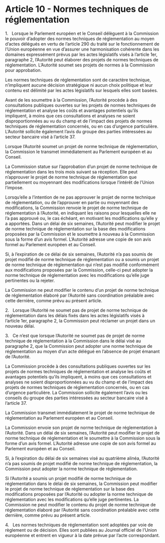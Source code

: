 # Article 10 - Normes techniques de réglementation


1.   Lorsque le Parlement européen et le Conseil délèguent à la Commission le pouvoir d’adopter des normes techniques de réglementation au moyen d’actes délégués en vertu de l’article 290 du traité sur le fonctionnement de l’Union européenne en vue d’assurer une harmonisation cohérente dans les domaines expressément prévus par les actes législatifs visés à l’article 1er, paragraphe 2, l’Autorité peut élaborer des projets de normes techniques de réglementation. L’Autorité soumet ses projets de normes à la Commission pour approbation.

Les normes techniques de réglementation sont de caractère technique, n’impliquent aucune décision stratégique ni aucun choix politique et leur contenu est délimité par les actes législatifs sur lesquels elles sont basées.

Avant de les soumettre à la Commission, l’Autorité procède à des consultations publiques ouvertes sur les projets de normes techniques de réglementation et analyse les coûts et avantages potentiels qu’ils impliquent, à moins que ces consultations et analyses ne soient disproportionnées au vu du champ et de l’impact des projets de normes techniques de réglementation concernés, ou en cas d’urgence particulière. L’Autorité sollicite également l’avis du groupe des parties intéressées au secteur bancaire visé à l’article 37.

Lorsque l’Autorité soumet un projet de norme technique de réglementation, la Commission le transmet immédiatement au Parlement européen et au Conseil.

La Commission statue sur l’approbation d’un projet de norme technique de réglementation dans les trois mois suivant sa réception. Elle peut n’approuver le projet de norme technique de réglementation que partiellement ou moyennant des modifications lorsque l’intérêt de l’Union l’impose.

Lorsqu’elle a l’intention de ne pas approuver le projet de norme technique de réglementation, ou de l’approuver en partie ou moyennant des modifications, la Commission renvoie le projet de norme technique de réglementation à l’Autorité, en indiquant les raisons pour lesquelles elle ne l’a pas approuvé ou, le cas échéant, en motivant les modifications qu’elle y a apportées. Dans un délai de six semaines, l’Autorité peut modifier le projet de norme technique de réglementation sur la base des modifications proposées par la Commission et le soumettre à nouveau à la Commission sous la forme d’un avis formel. L’Autorité adresse une copie de son avis formel au Parlement européen et au Conseil.

Si, à l’expiration de ce délai de six semaines, l’Autorité n’a pas soumis de projet modifié de norme technique de réglementation ou a soumis un projet de norme technique de réglementation qui n’est pas modifié conformément aux modifications proposées par la Commission, celle-ci peut adopter la norme technique de réglementation avec les modifications qu’elle juge pertinentes ou la rejeter.

La Commission ne peut modifier le contenu d’un projet de norme technique de réglementation élaboré par l’Autorité sans coordination préalable avec cette dernière, comme prévu au présent article.

2.   Lorsque l’Autorité ne soumet pas de projet de norme technique de réglementation dans les délais fixés dans les actes législatifs visés à l’article 1er, paragraphe 2, la Commission peut réclamer un projet dans un nouveau délai.

3.   Ce n’est que lorsque l’Autorité ne soumet pas de projet de norme technique de réglementation à la Commission dans le délai visé au paragraphe 2, que la Commission peut adopter une norme technique de réglementation au moyen d’un acte délégué en l’absence de projet émanant de l’Autorité.

La Commission procède à des consultations publiques ouvertes sur les projets de normes techniques de réglementation et analyse les coûts et avantages potentiels qu’ils impliquent, à moins que ces consultations et analyses ne soient disproportionnées au vu du champ et de l’impact des projets de normes techniques de réglementation concernés, ou en cas d’urgence particulière. La Commission sollicite également l’avis ou les conseils du groupe des parties intéressées au secteur bancaire visé à l’article 37.

La Commission transmet immédiatement le projet de norme technique de réglementation au Parlement européen et au Conseil.

La Commission envoie son projet de norme technique de réglementation à l’Autorité. Dans un délai de six semaines, l’Autorité peut modifier le projet de norme technique de réglementation et le soumettre à la Commission sous la forme d’un avis formel. L’Autorité adresse une copie de son avis formel au Parlement européen et au Conseil.

Si, à l’expiration du délai de six semaines visé au quatrième alinéa, l’Autorité n’a pas soumis de projet modifié de norme technique de réglementation, la Commission peut adopter la norme technique de réglementation.

Si l’Autorité a soumis un projet modifié de norme technique de réglementation dans le délai de six semaines, la Commission peut modifier le projet de norme technique de réglementation sur la base des modifications proposées par l’Autorité ou adopter la norme technique de réglementation avec les modifications qu’elle juge pertinentes. La Commission ne peut modifier le contenu du projet de norme technique de réglementation élaboré par l’Autorité sans coordination préalable avec cette dernière, comme prévu au présent article.

4.   Les normes techniques de réglementation sont adoptées par voie de règlement ou de décision. Elles sont publiées au Journal officiel de l’Union européenne et entrent en vigueur à la date prévue par l’acte correspondant.
